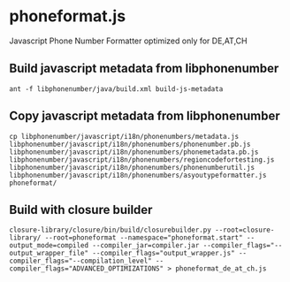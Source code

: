 phoneformat.js
==============

Javascript Phone Number Formatter optimized only for DE,AT,CH

## Build javascript metadata from libphonenumber
```
ant -f libphonenumber/java/build.xml build-js-metadata
```

## Copy javascript metadata from libphonenumber
```
cp libphonenumber/javascript/i18n/phonenumbers/metadata.js libphonenumber/javascript/i18n/phonenumbers/phonenumber.pb.js libphonenumber/javascript/i18n/phonenumbers/phonemetadata.pb.js libphonenumber/javascript/i18n/phonenumbers/regioncodefortesting.js libphonenumber/javascript/i18n/phonenumbers/phonenumberutil.js libphonenumber/javascript/i18n/phonenumbers/asyoutypeformatter.js phoneformat/
```

## Build with closure builder
```
closure-library/closure/bin/build/closurebuilder.py --root=closure-library/ --root=phoneformat --namespace="phoneformat.start" --output_mode=compiled --compiler_jar=compiler.jar --compiler_flags="--output_wrapper_file" --compiler_flags="output_wrapper.js" --compiler_flags="--compilation_level" --compiler_flags="ADVANCED_OPTIMIZATIONS" > phoneformat_de_at_ch.js 
```
